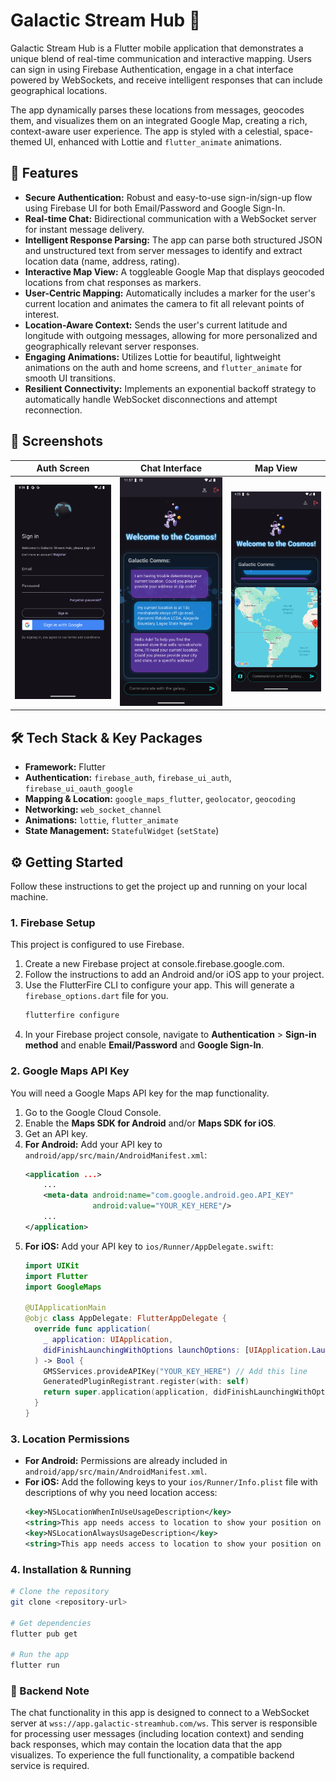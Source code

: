# Galactic Stream Hub 🚀

Galactic Stream Hub is a Flutter mobile application that demonstrates a unique blend of real-time communication and interactive mapping. Users can sign in using Firebase Authentication, engage in a chat interface powered by WebSockets, and receive intelligent responses that can include geographical locations.

The app dynamically parses these locations from messages, geocodes them, and visualizes them on an integrated Google Map, creating a rich, context-aware user experience. The app is styled with a celestial, space-themed UI, enhanced with Lottie and `flutter_animate` animations.

## 🌌 Features

*   **Secure Authentication:** Robust and easy-to-use sign-in/sign-up flow using Firebase UI for both Email/Password and Google Sign-In.
*   **Real-time Chat:** Bidirectional communication with a WebSocket server for instant message delivery.
*   **Intelligent Response Parsing:** The app can parse both structured JSON and unstructured text from server messages to identify and extract location data (name, address, rating).
*   **Interactive Map View:** A toggleable Google Map that displays geocoded locations from chat responses as markers.
*   **User-Centric Mapping:** Automatically includes a marker for the user's current location and animates the camera to fit all relevant points of interest.
*   **Location-Aware Context:** Sends the user's current latitude and longitude with outgoing messages, allowing for more personalized and geographically relevant server responses.
*   **Engaging Animations:** Utilizes Lottie for beautiful, lightweight animations on the auth and home screens, and `flutter_animate` for smooth UI transitions.
*   **Resilient Connectivity:** Implements an exponential backoff strategy to automatically handle WebSocket disconnections and attempt reconnection.

## 📸 Screenshots

| Auth Screen | Chat Interface | Map View |
| :---: |:---:|:---:|
| ![Auth Screen](assets/pic_4.png) | ![Chat Interface](assets/pic_2.png) | ![Map View](assets/pic_3.png) |

## 🛠️ Tech Stack & Key Packages

*   **Framework:** Flutter
*   **Authentication:** `firebase_auth`, `firebase_ui_auth`, `firebase_ui_oauth_google`
*   **Mapping & Location:** `google_maps_flutter`, `geolocator`, `geocoding`
*   **Networking:** `web_socket_channel`
*   **Animations:** `lottie`, `flutter_animate`
*   **State Management:** `StatefulWidget` (`setState`)

## ⚙️ Getting Started

Follow these instructions to get the project up and running on your local machine.

### 1. Firebase Setup

This project is configured to use Firebase.

1.  Create a new Firebase project at console.firebase.google.com.
2.  Follow the instructions to add an Android and/or iOS app to your project.
3.  Use the FlutterFire CLI to configure your app. This will generate a `firebase_options.dart` file for you.
    ```sh
    flutterfire configure
    ```
4.  In your Firebase project console, navigate to **Authentication** > **Sign-in method** and enable **Email/Password** and **Google Sign-In**.

### 2. Google Maps API Key

You will need a Google Maps API key for the map functionality.

1.  Go to the Google Cloud Console.
2.  Enable the **Maps SDK for Android** and/or **Maps SDK for iOS**.
3.  Get an API key.
4.  **For Android:** Add your API key to `android/app/src/main/AndroidManifest.xml`:
    ```xml
    <application ...>
        ...
        <meta-data android:name="com.google.android.geo.API_KEY"
                   android:value="YOUR_KEY_HERE"/>
        ...
    </application>
    ```
5.  **For iOS:** Add your API key to `ios/Runner/AppDelegate.swift`:
    ```swift
    import UIKit
    import Flutter
    import GoogleMaps

    @UIApplicationMain
    @objc class AppDelegate: FlutterAppDelegate {
      override func application(
        _ application: UIApplication,
        didFinishLaunchingWithOptions launchOptions: [UIApplication.LaunchOptionsKey: Any]?
      ) -> Bool {
        GMSServices.provideAPIKey("YOUR_KEY_HERE") // Add this line
        GeneratedPluginRegistrant.register(with: self)
        return super.application(application, didFinishLaunchingWithOptions: launchOptions)
      }
    }
    ```

### 3. Location Permissions

*   **For Android:** Permissions are already included in `android/app/src/main/AndroidManifest.xml`.
*   **For iOS:** Add the following keys to your `ios/Runner/Info.plist` file with descriptions of why you need location access:
    ```xml
    <key>NSLocationWhenInUseUsageDescription</key>
    <string>This app needs access to location to show your position on the map and provide relevant results.</string>
    <key>NSLocationAlwaysUsageDescription</key>
    <string>This app needs access to location to show your position on the map and provide relevant results.</string>
    ```

### 4. Installation & Running

```sh
# Clone the repository
git clone <repository-url>

# Get dependencies
flutter pub get

# Run the app
flutter run
```

### 🔌 Backend Note

The chat functionality in this app is designed to connect to a WebSocket server at `wss://app.galactic-streamhub.com/ws`. This server is responsible for processing user messages (including location context) and sending back responses, which may contain the location data that the app visualizes. To experience the full functionality, a compatible backend service is required.